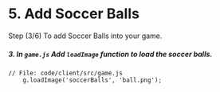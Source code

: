 # 5. Add Soccer Balls

Step (3/6) To add Soccer Balls into your game.

##### 3. In `game.js` Add `loadImage` function to load the soccer balls.

```
// File: code/client/src/game.js
	g.loadImage('soccerBalls', 'ball.png');
```
